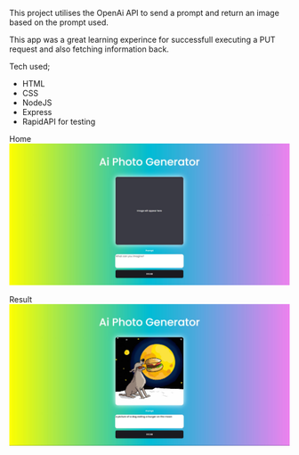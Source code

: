 This project utilises the OpenAi API to send a prompt and return an image based on the prompt used.

This app was a great learning experince for successfull executing a PUT request and also fetching information back.

Tech used;

- HTML
- CSS
- NodeJS
- Express
- RapidAPI for testing

Home
![](screenshots/home.jpg)

Result
![](screenshots/example.jpg)
